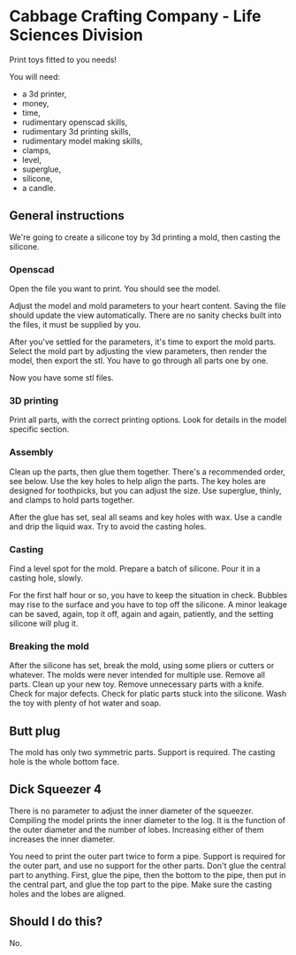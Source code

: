 # Cabbage Crafting Company - Life Sciences Division

Print toys fitted to you needs!

You will need:
 - a 3d printer,
 - money,
 - time,
 - rudimentary openscad skills,
 - rudimentary 3d printing skills,
 - rudimentary model making skills,
 - clamps,
 - level,
 - superglue,
 - silicone,
 - a candle.

## General instructions

We're going to create a silicone toy by 3d printing a mold, then casting the silicone.

### Openscad

Open the file you want to print. You should see the model.

Adjust the model and mold parameters to your heart content.
Saving the file should update the view automatically.
There are no sanity checks built into the files, it must be supplied by you.

After you've settled for the parameters, it's time to export the mold parts.
Select the mold part by adjusting the view parameters, then render the model, then export the stl.
You have to go through all parts one by one.

Now you have some stl files.

### 3D printing

Print all parts, with the correct printing options. Look for details in the model specific section.

### Assembly

Clean up the parts, then glue them together.
There's a recommended order, see below.
Use the key holes to help align the parts.
The key holes are designed for toothpicks, but you can adjust the size.
Use superglue, thinly, and clamps to hold parts together.

After the glue has set, seal all seams and key holes with wax.
Use a candle and drip the liquid wax.
Try to avoid the casting holes.

### Casting

Find a level spot for the mold.
Prepare a batch of silicone.
Pour it in a casting hole, slowly.

For the first half hour or so, you have to keep the situation in check.
Bubbles may rise to the surface and you have to top off the silicone.
A minor leakage can be saved, again, top it off, again and again, patiently, and the setting silicone will plug it.

### Breaking the mold

After the silicone has set, break the mold, using some pliers or cutters or whatever.
The molds were never intended for multiple use.
Remove all parts.
Clean up your new toy.
Remove unnecessary parts with a knife.
Check for major defects.
Check for platic parts stuck into the silicone.
Wash the toy with plenty of hot water and soap.

## Butt plug

The mold has only two symmetric parts.
Support is required.
The casting hole is the whole bottom face.

## Dick Squeezer 4

There is no parameter to adjust the inner diameter of the squeezer.
Compiling the model prints the inner diameter to the log.
It is the function of the outer diameter and the number of lobes.
Increasing either of them increases the inner diameter.

You need to print the outer part twice to form a pipe.
Support is required for the outer part, and use no support for the other parts.
Don't glue the central part to anything.
First, glue the pipe, then the bottom to the pipe, then put in the central part, and glue the top part to the pipe.
Make sure the casting holes and the lobes are aligned.

## Should I do this?

No.
